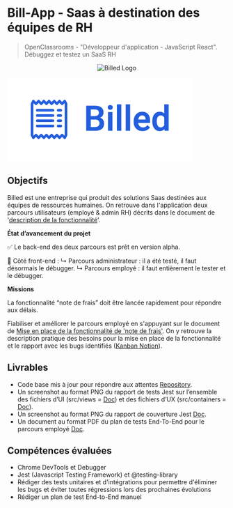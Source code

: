 # Bill-App - Saas à destination des équipes de RH

> OpenClassrooms - "Développeur d'application - JavaScript React".  
> Débuggez et testez un SaaS RH

<p align="center">
  <img src="https://github.com/waldyr/Sublime-Installer/blob/master/sublime_text.png?raw=true" alt="Billed Logo"/>
</p>

![Website Mockup](./Docs/logo.png)

## Objectifs

Billed est une entreprise qui produit des solutions Saas destinées aux équipes de ressources humaines. On retrouve dans l'application deux parcours utilisateurs (employé & admin RH) décrits dans le document de '[description de la fonctionnalité](./Docs/Billed%2B-%2BDescription%2Bdes%2Bfonctionnalit%C3%A9s.pdf)'.

**État d’avancement du projet**

✅ Le back-end des deux parcours est prêt en version alpha.

🚧 Côté front-end :
↳ Parcours administrateur : il a été testé, il faut désormais le débugger.
↳ Parcours employé : il faut entièrement le tester et le débugger.

**Missions**

La fonctionnalité “note de frais” doit être lancée rapidement pour répondre aux délais.

Fiabiliser et améliorer le parcours employé en s'appuyant sur le document de [Mise en place de la fonctionnalité de 'note de frais'](./Docs/Billed%2B-%2BDescription%2Bdes%2Bfonctionnalit%C3%A9s.pdf). On y retrouve la description pratique des besoins pour la mise en place de la fonctionnalité et le rapport avec les bugs identifiés ([Kanban Notion](https://www.notion.so/a7a612fc166747e78d95aa38106a55ec?v=2a8d3553379c4366b6f66490ab8f0b90)).

## Livrables

- Code base mis à jour pour répondre aux attentes [Repository](https://github.com/Yann-GitHub/Bill-App/tree/main/Billed-app-FR-Front).
- Un screenshot au format PNG du rapport de tests Jest sur l’ensemble des fichiers d’UI (src/views = [Doc](./Docs/)) et des fichiers d’UX (src/containers = [Doc](./Docs/)).
- Un screenshot au format PNG du rapport de couverture Jest [Doc](./Docs/).
- Un document au format PDF du plan de tests End-To-End pour le parcours employé [Doc](./Docs/).

## Compétences évaluées

- Chrome DevTools et Debugger
- Jest (Javascript Testing Framework) et @testing-library
- Rédiger des tests unitaires et d'intégrations pour permettre d'éliminer les bugs et éviter toutes régressions lors des prochaines évolutions
- Rédiger un plan de test End-to-End manuel
